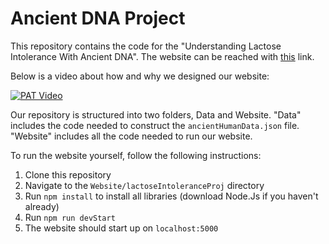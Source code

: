 # Ancient DNA Project

This repository contains the code for the "Understanding Lactose Intolerance With Ancient DNA". The website can be reached with [this](https://ancient-dna-app-02d33f1e62d2.herokuapp.com/) link.

Below is a video about how and why we designed our website:

[![PAT Video](https://img.youtube.com/vi/Qx_6BVl5qBo/0.jpg)](https://www.youtube.com/watch?v=Qx_6BVl5qBo)

Our repository is structured into two folders, Data and Website. "Data" includes the code needed to construct the `ancientHumanData.json` file. "Website" includes all the code needed to run our website.

To run the website yourself, follow the following instructions:

1. Clone this repository
2. Navigate to the `Website/lactoseIntoleranceProj` directory
3. Run `npm install` to install all libraries (download Node.Js if you haven't already)
4. Run `npm run devStart`
5. The website should start up on `localhost:5000`
